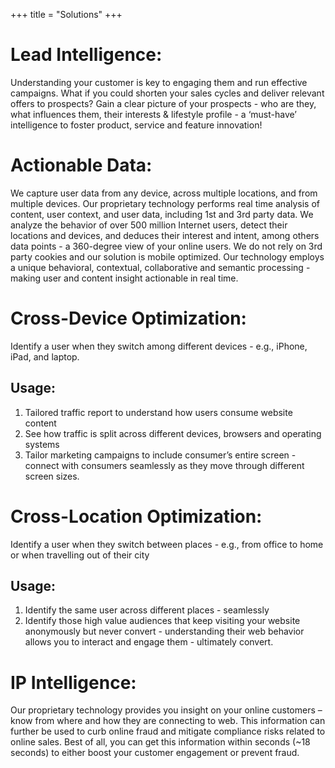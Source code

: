 +++
title = "Solutions"
+++

# Lead Intelligence:

<p>Understanding your customer is key to engaging them and run effective campaigns. What if you could shorten your sales cycles and deliver relevant offers to prospects? Gain a clear picture of your prospects - who are they, what influences them, their interests & lifestyle profile - a ‘must-have’ intelligence to foster product, service and feature innovation!</p>

# Actionable Data:

<p>We capture user data from any device, across multiple locations, and from multiple devices. Our proprietary technology performs real time analysis of content, user context, and user data, including 1st and 3rd party data. We analyze the behavior of over 500 million Internet users, detect their locations and devices, and deduces their interest and intent, among others data points - a 360-degree view of your online users. We do not rely on 3rd party cookies and our solution is mobile optimized. Our technology employs a unique behavioral, contextual, collaborative and semantic processing - making user and content insight actionable in real time.</p>

# Cross-Device Optimization:

Identify a user when they switch among different devices - e.g., iPhone, iPad, and laptop.
## Usage:

1. Tailored traffic report to understand how users consume website content
2. See how traffic is split across different devices, browsers and operating systems
3. Tailor marketing campaigns to include consumer’s entire screen - connect with consumers seamlessly as they move through different screen sizes.

# Cross-Location Optimization:

Identify a user when they switch between places - e.g., from office to home or when travelling out of their city
## Usage:

1. Identify the same user across different places - seamlessly
2. Identify those high value audiences that keep visiting your website anonymously but never convert - understanding their web behavior allows you to interact and engage them - ultimately convert.

# IP Intelligence:

<p>Our proprietary technology provides you insight on your online customers – know from where and how they are connecting to web. This information can further be used to curb online fraud and mitigate compliance risks related to online sales. Best of all, you can get this information within seconds (~18 seconds) to either boost your customer engagement or prevent fraud.</p>
